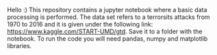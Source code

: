 Hello :) This repository contains a jupyter notebook where a basic data processing is performed. The data set refers to a terrorsits attacks from 1970 to 2016 and it is given under the following link: https://www.kaggle.com/START-UMD/gtd. Save it to a folder with the notebook. To run the code you will need pandas, numpy and matplotlib libraries.
